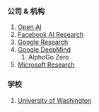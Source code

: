 ### 公司 & 机构
1. [Open AI](OpenAI/OpenAI.md)
1. [Facebook AI Research](FAIR/FAIR.md)
1. [Google Research](Google/Research.md)
1. [Google DeepMind](Google/DeepMind.md)
      1. AlphoGo Zero  
2. [Microsoft Research](Microsoft/MSR.md)

### 学校
1. [University of Washington]()

